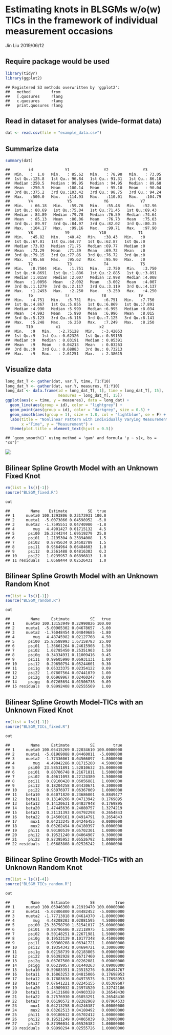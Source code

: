 Estimating knots in BLSGMs w/o(w) TICs in the framework of individual measurement occasions
================
Jin Liu
2019/06/12

Require package would be used
-----------------------------

``` r
library(tidyr)
library(ggplot2)
```

    ## Registered S3 methods overwritten by 'ggplot2':
    ##   method         from 
    ##   [.quosures     rlang
    ##   c.quosures     rlang
    ##   print.quosures rlang

Read in dataset for analyses (wide-format data)
-----------------------------------------------

``` r
dat <- read.csv(file = "example_data.csv")
```

Summarize data
--------------

``` r
summary(dat)
```

    ##        id              Y1               Y2               Y3        
    ##  Min.   :  1.0   Min.   : 85.62   Min.   : 78.98   Min.   : 73.05  
    ##  1st Qu.:125.8   1st Qu.: 96.84   1st Qu.: 91.31   1st Qu.: 86.10  
    ##  Median :250.5   Median : 99.95   Median : 94.95   Median : 89.68  
    ##  Mean   :250.5   Mean   :100.14   Mean   : 95.10   Mean   : 90.04  
    ##  3rd Qu.:375.2   3rd Qu.:103.42   3rd Qu.: 98.75   3rd Qu.: 94.24  
    ##  Max.   :500.0   Max.   :114.93   Max.   :110.01   Max.   :104.79  
    ##        Y4               Y5              Y6              Y7       
    ##  Min.   : 66.18   Min.   :59.76   Min.   :55.48   Min.   :52.96  
    ##  1st Qu.: 80.69   1st Qu.:75.04   1st Qu.:71.45   1st Qu.:69.43  
    ##  Median : 84.89   Median :79.78   Median :76.59   Median :74.64  
    ##  Mean   : 85.13   Mean   :80.06   Mean   :76.73   Mean   :75.03  
    ##  3rd Qu.: 89.97   3rd Qu.:84.97   3rd Qu.:82.02   3rd Qu.:80.35  
    ##  Max.   :104.17   Max.   :99.16   Max.   :99.71   Max.   :97.90  
    ##        Y8              Y9             Y10              T1   
    ##  Min.   :45.82   Min.   :40.42   Min.   :38.43   Min.   :0  
    ##  1st Qu.:67.01   1st Qu.:64.77   1st Qu.:62.87   1st Qu.:0  
    ##  Median :73.03   Median :71.75   Median :69.77   Median :0  
    ##  Mean   :73.29   Mean   :71.39   Mean   :69.72   Mean   :0  
    ##  3rd Qu.:79.15   3rd Qu.:77.86   3rd Qu.:76.72   3rd Qu.:0  
    ##  Max.   :95.68   Max.   :95.62   Max.   :95.90   Max.   :0  
    ##        T2               T3              T4              T5       
    ##  Min.   :0.7504   Min.   :1.751   Min.   :2.750   Min.   :3.750  
    ##  1st Qu.:0.8691   1st Qu.:1.886   1st Qu.:2.885   1st Qu.:3.891  
    ##  Median :1.0158   Median :2.007   Median :2.998   Median :4.008  
    ##  Mean   :1.0056   Mean   :2.002   Mean   :3.002   Mean   :4.007  
    ##  3rd Qu.:1.1279   3rd Qu.:2.117   3rd Qu.:3.119   3rd Qu.:4.137  
    ##  Max.   :1.2493   Max.   :2.250   Max.   :3.250   Max.   :4.250  
    ##        T6              T7              T8              T9       
    ##  Min.   :4.751   Min.   :5.751   Min.   :6.751   Min.   :7.750  
    ##  1st Qu.:4.867   1st Qu.:5.855   1st Qu.:6.869   1st Qu.:7.891  
    ##  Median :4.990   Median :5.999   Median :6.995   Median :8.034  
    ##  Mean   :4.993   Mean   :5.990   Mean   :6.996   Mean   :8.015  
    ##  3rd Qu.:5.123   3rd Qu.:6.116   3rd Qu.:7.125   3rd Qu.:8.141  
    ##  Max.   :5.248   Max.   :6.250   Max.   :7.249   Max.   :8.250  
    ##       T10          x1                 x2          
    ##  Min.   :9   Min.   :-2.75128   Min.   :-3.42053  
    ##  1st Qu.:9   1st Qu.:-0.62326   1st Qu.:-0.59155  
    ##  Median :9   Median : 0.03191   Median : 0.05391  
    ##  Mean   :9   Mean   : 0.04213   Mean   : 0.03263  
    ##  3rd Qu.:9   3rd Qu.: 0.68883   3rd Qu.: 0.73213  
    ##  Max.   :9   Max.   : 2.61251   Max.   : 2.38615

Visualize data
--------------

``` r
long_dat_T <- gather(dat, var.T, time, T1:T10)
long_dat_Y <- gather(dat, var.Y, measures, Y1:Y10)
long_dat <- data.frame(id = long_dat_T[, 1], time = long_dat_T[, 15],
                       measures = long_dat_Y[, 15])
ggplot(aes(x = time, y = measures), data = long_dat) +
  geom_line(aes(group = id), color = "lightgrey") +
  geom_point(aes(group = id), color = "darkgrey", size = 0.5) +
  geom_smooth(aes(group = 1), size = 1.8, col = "lightblue", se = F) + 
  labs(title = "Nonlinear Pattern with Individually Varying Measurement Time",
       x ="Time", y = "Measurement") + 
  theme(plot.title = element_text(hjust = 0.5))
```

    ## `geom_smooth()` using method = 'gam' and formula 'y ~ s(x, bs = "cs")'

![](Aim1_demo_files/figure-markdown_github/unnamed-chunk-4-1.png)

Bilinear Spline Growth Model with an Unknown Fixed Knot
-------------------------------------------------------

``` r
rm(list = ls()[-1])
source("BLSGM_fixed.R")
```

``` r
out
```

    ##         Name    Estimate         SE  true
    ## 1     mueta0 100.1293806 0.23173931 100.0
    ## 2     mueta1  -5.0073866 0.04598952  -5.0
    ## 3     mueta2  -1.7595551 0.04740980  -1.8
    ## 4        mug   4.4901427 0.01715132   4.5
    ## 5      psi00  26.2244244 1.69519279  25.0
    ## 6      psi01   1.2195304 0.23894008   1.5
    ## 7      psi02   0.8745634 0.24502789   1.5
    ## 8      psi11   0.9564964 0.06484603   1.0
    ## 9      psi12   0.2561488 0.04816303   0.3
    ## 10     psi22   1.0235957 0.06896813   1.0
    ## 11 residuals   1.0568444 0.02526431   1.0

Bilinear Spline Growth Model with an Unknown Random Knot
--------------------------------------------------------

``` r
rm(list = ls()[-1])
source("BLSGM_random.R")
```

``` r
out
```

    ##         Name     Estimate         SE   true
    ## 1     mueta0 100.13153949 0.22990826 100.00
    ## 2     mueta1  -5.00905302 0.04678657  -5.00
    ## 3     mueta2  -1.76048454 0.04849685  -1.80
    ## 4        mug   4.48745982 0.02127768   4.50
    ## 5      psi00  25.83588993 1.67158783  25.00
    ## 6      psi01   1.36661264 0.24615908   1.50
    ## 7      psi02   1.02785450 0.25351903   1.50
    ## 8      psi0g   0.34334931 0.11009416   0.45
    ## 9      psi11   0.99605990 0.06931131   1.00
    ## 10     psi12   0.29650754 0.05244601   0.30
    ## 11     psi1g   0.05323375 0.02354122   0.09
    ## 12     psi22   1.07807564 0.07441079   1.00
    ## 13     psi2g   0.06969967 0.02460247   0.09
    ## 14     psigg   0.07265694 0.01506738   0.09
    ## 15 residuals   0.98992408 0.02555569   1.00

Bilinear Spline Growth Model-TICs with an Unknown Fixed Knot
------------------------------------------------------------

``` r
rm(list = ls()[-1])
source("BLSGM_TICs_fixed.R")
```

``` r
out
```

    ##         Name     Estimate         SE        true
    ## 1     mueta0 100.05415269 0.22034610 100.0000000
    ## 2     mueta1  -5.01969088 0.04460011  -5.0000000
    ## 3     mueta2  -1.77336061 0.04566097  -1.8000000
    ## 4        mug   4.49042286 0.01715200   4.5000000
    ## 5      psi00  23.58531891 1.52810632  25.0000000
    ## 6      psi01   0.80706748 0.21671811   1.5000000
    ## 7      psi02   0.40611093 0.22124380   1.5000000
    ## 8      psi11   0.89100420 0.06056881   1.0000000
    ## 9      psi12   0.18204258 0.04430671   0.3000000
    ## 10     psi22   0.93976977 0.06367069   1.0000000
    ## 11    beta10   0.64071820 0.23686001   0.8849477
    ## 12    beta11   0.13140266 0.04713942   0.1769895
    ## 13    beta12   0.14120631 0.04837948   0.1769895
    ## 14    beta20   1.47445636 0.24080757   1.3274219
    ## 15    beta21   0.21131393 0.04792298   0.2654843
    ## 16    beta22   0.24500161 0.04914791   0.2654843
    ## 17      mux1   0.04213245 0.04246455   0.0000000
    ## 18      mux2   0.03262494 0.04180397   0.0000000
    ## 19     phi11   0.90180539 0.05702301   1.0000000
    ## 20     phi12   0.19521240 0.04064907   0.3000000
    ## 21     phi22   0.87395953 0.05526792   1.0000000
    ## 22 residuals   1.05683808 0.02526242   1.0000000

Bilinear Spline Growth Model-TICs with an Unknown Random Knot
-------------------------------------------------------------

``` r
rm(list = ls()[-4])
source("BLSGM_TICs_random.R")
```

``` r
out
```

    ##         Name     Estimate         SE         true
    ## 1     mueta0 100.05946360 0.21919470 100.00000000
    ## 2     mueta1  -5.02406800 0.04482452  -5.00000000
    ## 3     mueta2  -1.77713818 0.04614370  -1.80000000
    ## 4        mug   4.48208203 0.02081595   4.50000000
    ## 5      psi00  23.36758790 1.51541017  25.00000000
    ## 6      psi01   0.89796686 0.22118975   1.50000000
    ## 7      psi02   0.50148251 0.22671981   1.50000000
    ## 8      psi0g   0.19533139 0.10177348   0.45000000
    ## 9      psi11   0.90360208 0.06341721   1.00000000
    ## 10     psi12   0.19354342 0.04694721   0.30000000
    ## 11     psi1g   0.02158739 0.02183805   0.09000000
    ## 12     psi22   0.96392928 0.06717460   1.00000000
    ## 13     psi2g   0.03767500 0.02262081   0.09000000
    ## 14     psigg   0.06219057 0.01440263   0.09000000
    ## 15    beta10   0.59683351 0.23515276   0.88494767
    ## 16    beta11   0.16863253 0.04815006   0.17698953
    ## 17    beta12   0.17883636 0.04973575   0.17698953
    ## 18    beta1r   0.07641221 0.02245155   0.05309687
    ## 19    beta20   1.43909032 0.23974520   1.32742186
    ## 20    beta21   0.24121608 0.04903328   0.26548430
    ## 21    beta22   0.27576930 0.05053291   0.26548430
    ## 22    beta2r   0.06190572 0.02282968   0.07964533
    ## 23      mux1   0.04213258 0.04246387   0.00000000
    ## 24      mux2   0.03262513 0.04180492   0.00000000
    ## 25     phi11   0.90180612 0.05702412   1.00000000
    ## 26     phi12   0.19521249 0.04065039   0.30000000
    ## 27     phi22   0.87396034 0.05526382   1.00000000
    ## 28 residuals   0.98998294 0.02555726   1.00000000
